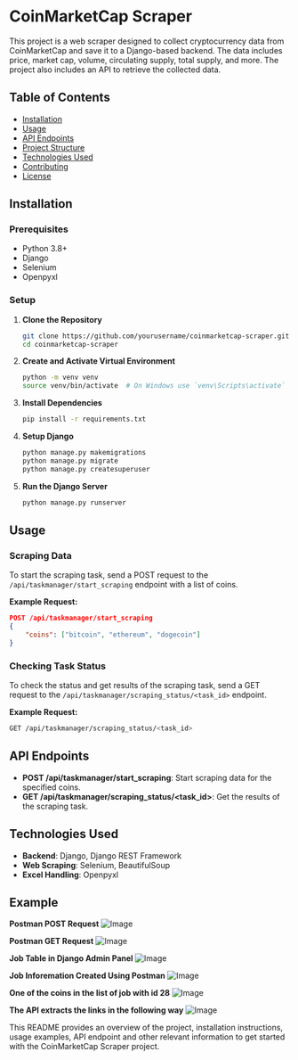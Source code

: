 # CoinMarketCap Scraper

This project is a web scraper designed to collect cryptocurrency data from CoinMarketCap and save it to a Django-based backend. The data includes price, market cap, volume, circulating supply, total supply, and more. The project also includes an API to retrieve the collected data.

## Table of Contents

- [Installation](#installation)
- [Usage](#usage)
- [API Endpoints](#api-endpoints)
- [Project Structure](#project-structure)
- [Technologies Used](#technologies-used)
- [Contributing](#contributing)
- [License](#license)

## Installation

### Prerequisites

- Python 3.8+
- Django
- Selenium
- Openpyxl

### Setup

1. **Clone the Repository**

   ```sh
   git clone https://github.com/yourusername/coinmarketcap-scraper.git
   cd coinmarketcap-scraper
   ```

2. **Create and Activate Virtual Environment**

   ```sh
   python -m venv venv
   source venv/bin/activate  # On Windows use `venv\Scripts\activate`
   ```

3. **Install Dependencies**

   ```sh
   pip install -r requirements.txt
   ```

4. **Setup Django**

   ```sh
   python manage.py makemigrations
   python manage.py migrate
   python manage.py createsuperuser
   ```


5. **Run the Django Server**

   ```sh
   python manage.py runserver
   ```

## Usage

### Scraping Data

To start the scraping task, send a POST request to the `/api/taskmanager/start_scraping` endpoint with a list of coins.

**Example Request:**

```json
POST /api/taskmanager/start_scraping
{
    "coins": ["bitcoin", "ethereum", "dogecoin"]
}
```

### Checking Task Status

To check the status and get results of the scraping task, send a GET request to the `/api/taskmanager/scraping_status/<task_id>` endpoint.

**Example Request:**

```sh
GET /api/taskmanager/scraping_status/<task_id>
```

## API Endpoints

- **POST /api/taskmanager/start_scraping**: Start scraping data for the specified coins.
- **GET /api/taskmanager/scraping_status/<task_id>**: Get the results of the scraping task.

## Technologies Used

- **Backend**: Django, Django REST Framework
- **Web Scraping**: Selenium, BeautifulSoup
- **Excel Handling**: Openpyxl

## Example
**Postman POST Request**
![Image](Screenshots/post_req.png)

**Postman GET Request**
![Image](Screenshots/get_req.png)

**Job Table in Django Admin Panel**
![Image](Screenshots/job_table.png)

**Job Inforemation Created Using Postman**
![Image](Screenshots/job_28.png)

**One of the coins in the list of job with id 28**
![Image](Screenshots/dogecoin.png)

**The API extracts the links in the following way**
![Image](Screenshots/links.png)

This README provides an overview of the project, installation instructions, usage examples, API endpoint and other relevant information to get started with the CoinMarketCap Scraper project.